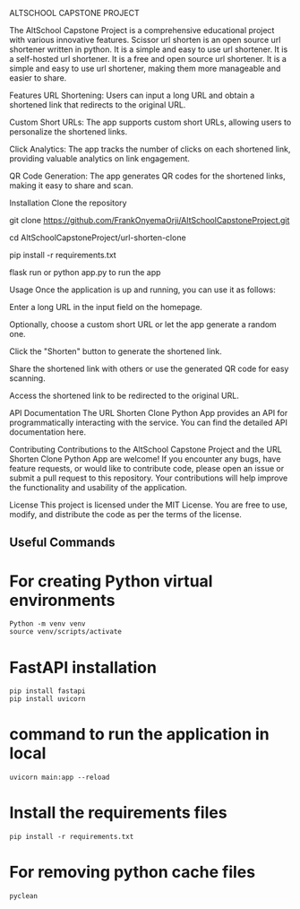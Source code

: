 ALTSCHOOL CAPSTONE PROJECT

The AltSchool Capstone Project is a comprehensive educational project with various innovative features. Scissor url shorten is an open source url shortener written in python. It is a simple and easy to use url shortener. It is a self-hosted url shortener. It is a free and open source url shortener. It is a simple and easy to use url shortener, making them more manageable and easier to share.

Features URL Shortening: Users can input a long URL and obtain a shortened link that redirects to the original URL.

Custom Short URLs: The app supports custom short URLs, allowing users to personalize the shortened links.

Click Analytics: The app tracks the number of clicks on each shortened link, providing valuable analytics on link engagement.

QR Code Generation: The app generates QR codes for the shortened links, making it easy to share and scan.

Installation Clone the repository

git clone https://github.com/FrankOnyemaOrji/AltSchoolCapstoneProject.git

cd AltSchoolCapstoneProject/url-shorten-clone

pip install -r requirements.txt

flask run or python app.py to run the app

Usage Once the application is up and running, you can use it as follows:

Enter a long URL in the input field on the homepage.

Optionally, choose a custom short URL or let the app generate a random one.

Click the "Shorten" button to generate the shortened link.

Share the shortened link with others or use the generated QR code for easy scanning.

Access the shortened link to be redirected to the original URL.

API Documentation The URL Shorten Clone Python App provides an API for programmatically interacting with the service. You can find the detailed API documentation here.

Contributing Contributions to the AltSchool Capstone Project and the URL Shorten Clone Python App are welcome! If you encounter any bugs, have feature requests, or would like to contribute code, please open an issue or submit a pull request to this repository. Your contributions will help improve the functionality and usability of the application.

License This project is licensed under the MIT License. You are free to use, modify, and distribute the code as per the terms of the license.



## Useful Commands

# For creating Python virtual environments
    Python -m venv venv
    source venv/scripts/activate

# FastAPI installation
    pip install fastapi
    pip install uvicorn

# command to run the application in local
    uvicorn main:app --reload

# Install the requirements files
    pip install -r requirements.txt

# For removing python cache files
    pyclean
